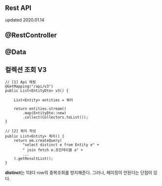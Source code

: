 ## Rest API
updated 2020.01.14

## @RestController

## @Data

## 컬렉션 조회 V3
```
// [1] Api 매핑
@GetMapping("/api/v3")
public List<EntityDto> v3() {
    
    List<Entity> entities = 쿼리
    
    return entities.stream()
        .map(EntityDto::new)
        .collect(Collectors.toList());
}
```
```
// [2] 쿼리 작성
public List<Entity> 쿼리() {
    return em.createQuery(
        "select distinct e from Entity e" +
        " join fetch e.조인테이블 a" + 
        ...
    ).getResultList();
}
```
**distinct**는 1대다 row의 중복조회를 방지해준다.
그러나, 페이징이 안된다는 단점이 있다.